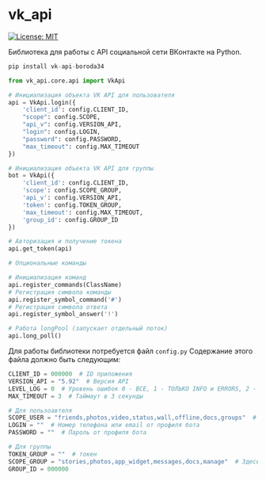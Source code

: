 # vk_api
[![License: MIT](https://img.shields.io/badge/License-MIT-yellow.svg)](https://opensource.org/licenses/MIT)

Библиотека для работы с API социальной сети ВКонтакте на Python.

```python
pip install vk-api-boroda34
```

```python
from vk_api.core.api import VkApi

# Инициализация объекта VK API для пользователя
api = VkApi.login({
    'client_id': config.CLIENT_ID,
    "scope": config.SCOPE,
    "api_v": config.VERSION_API,
    "login": config.LOGIN,
    "password": config.PASSWORD,
    "max_timeout": config.MAX_TIMEOUT
})

# Инициализация объекта VK API для группы
bot = VkApi({
    'client_id': config.CLIENT_ID,
    'scope': config.SCOPE_GROUP,
    'api_v': config.VERSION_API,
    'token': config.TOKEN_GROUP,
    'max_timeout': config.MAX_TIMEOUT,
    'group_id': config.GROUP_ID
})

# Авторизация и получение токена
api.get_token(api)

# Опциональные команды

# Инициализация команд
api.register_commands(ClassName)
# Регистрация символа команды
api.register_symbol_command('#')
# Регистрация символа ответа
api.register_symbol_answer('!')

# Работа longPool (запускает отдельный поток)
api.long_poll()

```

Для работы библиотеки потребуется файл ```config.py```
Содержание этого файла должно быть следующим:
```python
CLIENT_ID = 000000  # ID приложения
VERSION_API = "5.92"  # Версия API
LEVEL_LOG = 0  # Уровень ошибок 0 - ВСЕ, 1 - ТОЛЬКО INFO и ERRORS, 2 - ТОЛЬКО ERRORS
MAX_TIMEOUT = 3  # Таймаут в 3 секунды

# Для пользоавтеля
SCOPE_USER = "friends,photos,video,status,wall,offline,docs,groups"  # Здесь указаны права доступа
LOGIN = ""  # Номер телефона или email от профиля бота
PASSWORD = ""  # Пароль от профиля бота

# Для группы
TOKEN_GROUP = ""  # токен
SCOPE_GROUP = "stories,photos,app_widget,messages,docs,manage"  # Здесь указаны права доступа
GROUP_ID = 000000
```